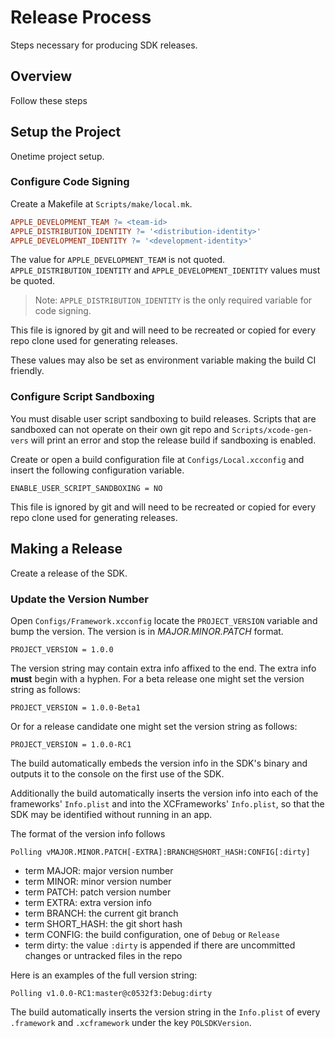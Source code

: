 # Release Process

Steps necessary for producing SDK releases.

## Overview

Follow these steps

## Setup the Project

Onetime project setup.

### Configure Code Signing

Create a Makefile at `Scripts/make/local.mk`.

```makefile
APPLE_DEVELOPMENT_TEAM ?= <team-id>
APPLE_DISTRIBUTION_IDENTITY ?= '<distribution-identity>'
APPLE_DEVELOPMENT_IDENTITY ?= '<development-identity>'
```

The value for `APPLE_DEVELOPMENT_TEAM` is not
quoted. `APPLE_DISTRIBUTION_IDENTITY` and `APPLE_DEVELOPMENT_IDENTITY`
values must be quoted.

> Note: `APPLE_DISTRIBUTION_IDENTITY` is the only required variable
> for code signing.

This file is ignored by git and will need to be recreated or copied
for every repo clone used for generating releases.

These values may also be set as environment variable making the build
CI friendly.

### Configure Script Sandboxing

You must disable user script sandboxing to build releases. Scripts
that are sandboxed can not operate on their own git repo and
`Scripts/xcode-gen-vers` will print an error and stop the release
build if sandboxing is enabled.

Create or open a build configuration file at `Configs/Local.xcconfig`
and insert the following configuration variable.

```
ENABLE_USER_SCRIPT_SANDBOXING = NO
```

This file is ignored by git and will need to be recreated or copied
for every repo clone used for generating releases.

## Making a Release

Create a release of the SDK.

### Update the Version Number

Open `Configs/Framework.xcconfig` locate the `PROJECT_VERSION`
variable and bump the version. The version is in _MAJOR.MINOR.PATCH_
format.

```
PROJECT_VERSION = 1.0.0
```

The version string may contain extra info affixed to the end. The
extra info **must** begin with a hyphen. For a beta release one might
set the version string as follows:

```
PROJECT_VERSION = 1.0.0-Beta1
```

Or for a release candidate one might set the version string as follows:

```
PROJECT_VERSION = 1.0.0-RC1
```

The build automatically embeds the version info in the SDK's binary
and outputs it to the console on the first use of the SDK.

Additionally the build automatically inserts the version info into
each of the frameworks' `Info.plist` and into the XCFrameworks'
`Info.plist`, so that the SDK may be identified without running in an
app.

The format of the version info follows

```
Polling vMAJOR.MINOR.PATCH[-EXTRA]:BRANCH@SHORT_HASH:CONFIG[:dirty]
```

- term MAJOR: major version number
- term MINOR: minor version number
- term PATCH: patch version number
- term EXTRA: extra version info
- term BRANCH: the current git branch
- term SHORT_HASH: the git short hash
- term CONFIG: the build configuration, one of `Debug` or `Release`
- term dirty: the value `:dirty` is appended if there are uncommitted
  changes or untracked files in the repo

Here is an examples of the full version string:

```
Polling v1.0.0-RC1:master@c0532f3:Debug:dirty
```

The build automatically inserts the version string in the `Info.plist`
of every `.framework` and `.xcframework` under the key
`POLSDKVersion`.
